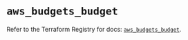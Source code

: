 # `aws_budgets_budget`

Refer to the Terraform Registry for docs: [`aws_budgets_budget`](https://registry.terraform.io/providers/hashicorp/aws/6.11.0/docs/resources/budgets_budget).
